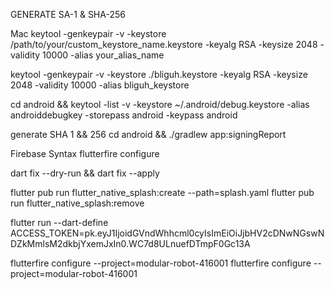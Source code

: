 GENERATE SA-1 & SHA-256

Mac
keytool -genkeypair -v -keystore /path/to/your/custom_keystore_name.keystore -keyalg RSA -keysize 2048 -validity 10000 -alias your_alias_name

keytool -genkeypair -v -keystore ./bliguh.keystore -keyalg RSA -keysize 2048 -validity 10000 -alias bliguh_keystore

cd android && keytool -list -v -keystore ~/.android/debug.keystore -alias androiddebugkey -storepass android -keypass android

generate SHA 1 && 256
cd android && ./gradlew app:signingReport

Firebase Syntax
flutterfire configure

dart fix --dry-run && dart fix --apply

flutter pub run flutter_native_splash:create --path=splash.yaml flutter pub run flutter_native_splash:remove

flutter run --dart-define ACCESS_TOKEN=pk.eyJ1IjoidGVndWhhcml0cyIsImEiOiJjbHV2cDNwNGswNDZkMmlsM2dkbjYxemJxIn0.WC7d8ULnuefDTmpF0Gc13A

flutterfire configure --project=modular-robot-416001
flutterfire configure --project=modular-robot-416001

